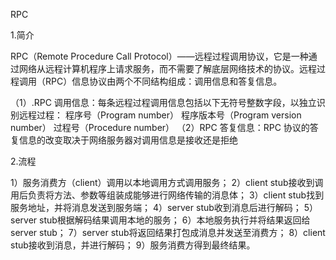RPC

1.简介

RPC（Remote Procedure Call Protocol）——远程过程调用协议，它是一种通过网络从远程计算机程序上请求服务，而不需要了解底层网络技术的协议。远程过程调用（RPC）信息协议由两个不同结构组成：调用信息和答复信息。

（1）.RPC 调用信息：每条远程过程调用信息包括以下无符号整数字段，以独立识别远程过程：
程序号（Program number）
程序版本号（Program version number）
过程号（Procedure number）
（2）RPC 答复信息：RPC 协议的答复信息的改变取决于网络服务器对调用信息是接收还是拒绝



2.流程


1）服务消费方（client）调用以本地调用方式调用服务；
2）client stub接收到调用后负责将方法、参数等组装成能够进行网络传输的消息体；
3）client stub找到服务地址，并将消息发送到服务端；
4）server stub收到消息后进行解码；
5）server stub根据解码结果调用本地的服务；
6）本地服务执行并将结果返回给server stub；
7）server stub将返回结果打包成消息并发送至消费方；
8）client stub接收到消息，并进行解码；
9）服务消费方得到最终结果。
